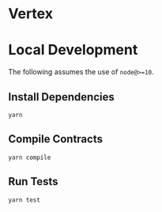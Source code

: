 # Vertex

# Local Development

The following assumes the use of `node@>=10`.

## Install Dependencies

`yarn`

## Compile Contracts

`yarn compile`

## Run Tests

`yarn test`
